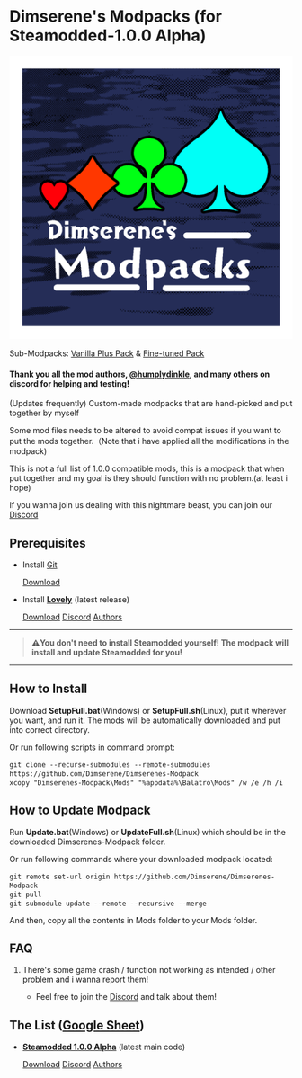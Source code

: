 # Dimserene's Modpacks (for Steamodded-1.0.0 Alpha)

![Alttext](https://github.com/Dimserene/Dimserenes-Modpack/blob/main/NewFullPackLogo.png)

Sub-Modpacks: [Vanilla Plus Pack](https://github.com/Dimserene/Vanilla-Plus-Pack) & [Fine-tuned Pack](https://github.com/Dimserene/Fine-tuned-Pack)

#### Thank you all the mod authors, [@humplydinkle](https://github.com/Depressomane), and many others on discord for helping and testing!
(Updates frequently)
Custom-made modpacks that are hand-picked and put together by myself

Some mod files needs to be altered to avoid compat issues if you want to put the mods together.（Note that i have applied all the modifications in the modpack)

This is not a full list of 1.0.0 compatible mods, this is a modpack that when put together and my goal is they should function with no problem.(at least i hope)

If you wanna join us dealing with this nightmare beast, you can join our [Discord](https://discord.com/channels/1116389027176787968/1255696773599592458)

## Prerequisites

- Install [Git](https://git-scm.com/)

  [Download](https://git-scm.com/downloads)

- Install [__Lovely__](https://github.com/ethangreen-dev/lovely-injector) (latest release)

    [Download](https://github.com/ethangreen-dev/lovely-injector/releases) [Discord](https://discord.com/channels/1116389027176787968/1214591552903716954) [Authors](https://github.com/ethangreen-dev/lovely-injector/graphs/contributors?from=2024-03-03&to=2024-06-26&type=c)

---

> __⚠️You don't need to install Steamodded yourself! The modpack will install and update Steamodded for you!__ 

---

## How to Install

  Download __SetupFull.bat__(Windows) or __SetupFull.sh__(Linux), put it wherever you want, and run it. The mods will be automatically downloaded and put into correct directory.

  Or run following scripts in command prompt:

  ```
git clone --recurse-submodules --remote-submodules https://github.com/Dimserene/Dimserenes-Modpack
xcopy "Dimserenes-Modpack\Mods" "%appdata%\Balatro\Mods" /w /e /h /i
  ```

## How to Update Modpack

  Run __Update.bat__(Windows) or __UpdateFull.sh__(Linux) which should be in the downloaded Dimserenes-Modpack folder.

  Or run following commands where your downloaded modpack located:

  ```
git remote set-url origin https://github.com/Dimserene/Dimserenes-Modpack
git pull
git submodule update --remote --recursive --merge
  ```

  And then, copy all the contents in Mods folder to your Mods folder.

## FAQ

  1. There's some game crash / function not working as intended / other problem and i wanna report them!

     - Feel free to join the [Discord](https://discord.com/channels/1116389027176787968/1255696773599592458) and talk about them!
     
## The List ([Google Sheet](https://docs.google.com/spreadsheets/d/1L2wPG5mNI-ZBSW_ta__L9EcfAw-arKrXXVD-43eU4og/))

- [__Steamodded 1.0.0 Alpha__](https://github.com/Steamopollys/Steamodded) (latest main code)

  [Download](https://github.com/Steamopollys/Steamodded/archive/refs/heads/main.zip) [Discord](https://discord.com/channels/1116389027176787968/1209564621644505158) [Authors](https://github.com/Steamopollys/Steamodded/graphs/contributors)
